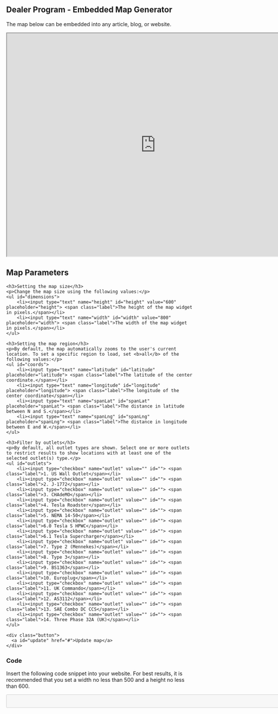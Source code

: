 <div id="embed">
  <h2>Dealer Program - Embedded Map Generator</h2>
  <p>The map below can be embedded into any article, blog, or website.</p>
  <p id="widget"><iframe src="https://www.plugshare.com/widget.html?latitude=&amp;longitude=&amp;spanLat=&amp;spanLng=" width="800" height="600"></iframe></p>

  <div id="parameters">
    <h2>Map Parameters</h2>

    <h3>Setting the map size</h3>
    <p>Change the map size using the following values:</p>
    <ul id="dimensions">
        <li><input type="text" name="height" id="height" value="600" placeholder="height"> <span class="label">The height of the map widget in pixels.</span></li>
        <li><input type="text" name="width" id="width" value="800" placeholder="width"> <span class="label">The width of the map widget in pixels.</span></li>
    </ul>

    <h3>Setting the map region</h3>
    <p>By default, the map automatically zooms to the user's current location. To set a specific region to load, set <b>all</b> of the following values:</p>
    <ul id="coords">
        <li><input type="text" name="latitude" id="latitude" placeholder="latitude"> <span class="label">The latitude of the center coordinate.</span></li>
        <li><input type="text" name="longitude" id="longitude" placeholder="longitude"> <span class="label">The longitude of the center coordinate</span></li>
        <li><input type="text" name="spanLat" id="spanLat" placeholder="spanLat"> <span class="label">The distance in latitude between N and S.</span></li>
        <li><input type="text" name="spanLng" id="spanLng" placeholder="spanLng"> <span class="label">The distance in longitude between E and W.</span></li>
    </ul>

    <h3>Filter by outlets</h3>
    <p>By default, all outlet types are shown. Select one or more outlets to restrict results to show locations with at least one of the selected outlet(s) type.</p>
    <ul id="outlets">
        <li><input type="checkbox" name="outlet" value="" id=""> <span class="label">1. US Wall Outlet</span></li>
        <li><input type="checkbox" name="outlet" value="" id=""> <span class="label">2. J-1772</span></li>
        <li><input type="checkbox" name="outlet" value="" id=""> <span class="label">3. CHAdeMO</span></li>
        <li><input type="checkbox" name="outlet" value="" id=""> <span class="label">4. Tesla Roadster</span></li>
        <li><input type="checkbox" name="outlet" value="" id=""> <span class="label">5. NEMA 14-50</span></li>
        <li><input type="checkbox" name="outlet" value="" id=""> <span class="label">6.0 Tesla S HPWC</span></li>
        <li><input type="checkbox" name="outlet" value="" id=""> <span class="label">6.1 Tesla Supercharger</span></li>
        <li><input type="checkbox" name="outlet" value="" id=""> <span class="label">7. Type 2 (Mennekes)</span></li>
        <li><input type="checkbox" name="outlet" value="" id=""> <span class="label">8. Type 3</span></li>
        <li><input type="checkbox" name="outlet" value="" id=""> <span class="label">9. BS1363</span></li>
        <li><input type="checkbox" name="outlet" value="" id=""> <span class="label">10. Europlug</span></li>
        <li><input type="checkbox" name="outlet" value="" id=""> <span class="label">11. UK Commando</span></li>
        <li><input type="checkbox" name="outlet" value="" id=""> <span class="label">12. AS3112</span></li>
        <li><input type="checkbox" name="outlet" value="" id=""> <span class="label">13. SAE Combo DC CCS</span></li>
        <li><input type="checkbox" name="outlet" value="" id=""> <span class="label">14. Three Phase 32A (UK)</span></li>
    </ul>

    <div class="button">
      <a id="update" href="#">Update map</a>
    </div>
  </div>

  <h3>Code</h3>
  <p>Insert the following code snippet into your website. For best results, it is recommended that you set a width no less than 500 and a height no less than 600.</p>

  <textarea id="code" rows="2" cols="100" disabled></textarea>
</div>